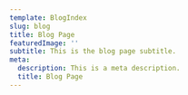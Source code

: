 ```yaml
---
template: BlogIndex
slug: blog
title: Blog Page
featuredImage: ''
subtitle: This is the blog page subtitle.
meta:
  description: This is a meta description.
  title: Blog Page
---
```

